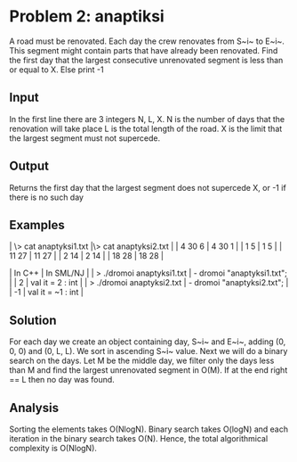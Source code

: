 <h1>Problem 2: anaptiksi</h1>
A road must be renovated. Each day the crew renovates from S~i~ to E~i~. This segment might contain
parts that have already been renovated. Find the first day that the largest consecutive unrenovated
segment is less than or equal to X. Else print -1

<h2>Input</h2>
In the first line there are 3 integers N, L, X. N is the number of days that the renovation will take place
L is the total length of the road. X is the limit that the largest segment must not supercede.

<h2>Output</h2>
Returns the first day that the largest segment does not supercede X, or -1 if there is no such day

<h2>Examples</h2>
| \> cat anaptyksi1.txt |\> cat anaptyksi2.txt |
| 4 30 6 | 4 30 1 |
| 1 5 | 1 5 |
| 11 27 | 11 27 |
| 2 14 | 2 14 |
| 18 28 | 18 28 |

| In C++ | In SML/NJ |
| \> ./dromoi anaptyksi1.txt | - dromoi "anaptyksi1.txt"; |
| 2 | val it = 2 : int |
| \> ./dromoi anaptyksi2.txt | - dromoi "anaptyksi2.txt"; |
| -1 | val it = ~1 : int |

<h2>Solution</h2>
For each day we create an object containing day, S~i~ and E~i~, adding (0, 0, 0) and (0, L, L). We sort in ascending S~i~ value.
Next we will do a binary search on the days. Let M be the middle day, we filter only the days less than M
and find the largest unrenovated segment in O(M). If at the end right == L then no day was found.

<h2>Analysis</h2>
Sorting the elements takes O(NlogN). Binary search takes O(logN) and each iteration in the binary search takes
O(N). Hence, the total algorithmical complexity is O(NlogN).
